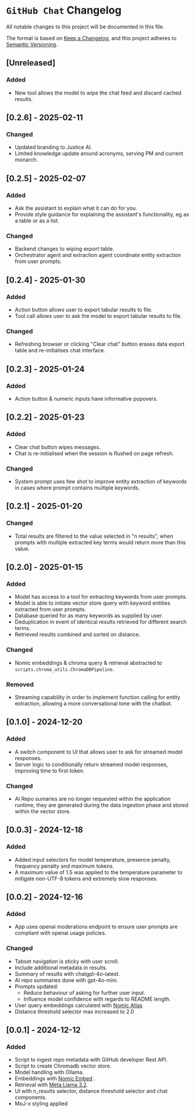 # `GitHub Chat` Changelog

All notable changes to this project will be documented in this file.

The format is based on [Keep a Changelog](https://keepachangelog.com/en/1.1.0/),
and this project adheres to [Semantic Versioning](https://semver.org/spec/v2.0.0.html).

## [Unreleased]

### Added

- New tool allows the model to wipe the chat feed and discard cached
results.

## [0.2.6] - 2025-02-11

### Changed

- Updated branding to Justice AI.
- Limited knowledge update around acronyms, serving PM and current monarch.

## [0.2.5] - 2025-02-07

### Added

- Ask the assistant to explain what it can do for you.
- Provide style guidance for explaining the assistant's functionality, eg
as a table or as a list. 

### Changed

- Backend changes to wiping export table.
- Orchestrator agent and extraction agent coordinate entity extraction from
user prompts. 

## [0.2.4] - 2025-01-30

### Added

- Action button allows user to export tabular results to file.
- Tool call allows user to ask the model to export tabular results to file.

### Changed

- Refreshing browser or clicking "Clear chat" button erases data export 
table and re-initialises chat interface.

## [0.2.3] - 2025-01-24

### Added

- Action button & numeric inputs have informative popovers.

## [0.2.2] - 2025-01-23

### Added

- Clear chat button wipes messages.
- Chat is re-initialised when the session is flushed on page refresh.

### Changed

- System prompt uses few shot to improve entity extraction of keywords in
cases where prompt contains multiple keywords.

## [0.2.1] - 2025-01-20

### Changed

- Total results are filtered to the value selected in "n results", when
prompts with multiple extracted key terms would return more than this
value.

## [0.2.0] - 2025-01-15

### Added

- Model has access to a tool for extracting keywords from user prompts.
- Model is able to initiate vector store query with keyword entities
extracted from user prompts.
- Database queried for as many keywords as supplied by user.
- Deduplication in event of identical results retrieved for different
search terms.
- Retrieved results combined and sorted on distance.

### Changed

- Nomic embeddings & chroma query & retrieval abstracted to
`scripts.chroma_utils.ChromaDBPipeline`.

### Removed

- Streaming capability in order to implement function calling for entity
extraction, allowing a more conversational tone with the chatbot.

## [0.1.0] - 2024-12-20

### Added

- A switch component to UI that allows user to ask for streamed model 
responses.
- Server logic to conditionally return streamed model responses, improving
time to first token.

### Changed

- AI Repo sumaries are no longer requested within the application runtime, 
they are generated during the data ingestion phase and stored within the
vector store.

## [0.0.3] - 2024-12-18

### Added

- Added input selectors for model temperature, presence penalty, frequency
penalty and maximum tokens.
- A maximum value of 1.5 was applied to the temperature parameter to
mitigate non-UTF-8 tokens and extremely slow responses.

## [0.0.2] - 2024-12-16

### Added

- App uses openai moderations endpoint to ensure user prompts are compliant
with openai usage policies.

### Changed

- Tabset navigation is sticky with user scroll.
- Include additional metadata in results.
- Summary of results with chatgpt-4o-latest.
- AI repo summaries done with gpt-4o-mini.
- Prompts updated:
    - Reduce behaviour of asking for further user input.
    - Influence model confidence with regards to README length.
- User query embeddings calculated with [Nomic Atlas](https://docs.nomic.ai/)
- Distance threshold selector max increased to 2.0

## [0.0.1] - 2024-12-12

### Added

- Script to ingest repo metadata with GitHub developer Rest API.
- Script to create Chromadb vector store.
- Model handling with Ollama.
- Embeddings with [Nomic Embed](https://www.nomic.ai/blog/posts/nomic-embed-text-v1) .
- Retrieval with [Meta Llama 3.2](https://www.llama.com/).
- UI with n_results selector, distance threshold selector and chat components.
- MoJ-x styling applied
